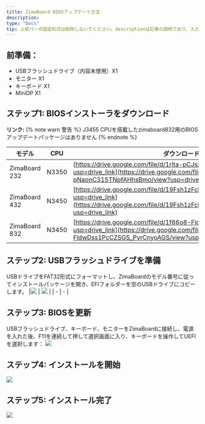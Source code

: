 ```yaml
---
title: ZimaBoard BIOSアップデート方法
description: 
type: "Docs"
tip: 上部バーの固定形式は削除しないでください。descriptionは記事の説明であり、入力しない場合は内容の最初の段落が切り取られます。
---
```

## 前準備：
- USBフラッシュドライブ（内容未使用）X1
- モニター X1
- キーボード X1
- MiniDP X1
## ステップ1: BIOSインストーラをダウンロード
**リンク:**
{% note warn 警告 %}
J3455 CPUを搭載したzimaboard832用のBIOSアップデートパッケージはありません
{% endnote %}

| モデル | CPU | ダウンロードリンク |
| - | - | - |
| ZimaBoard 232 | N3350 | [https://drive.google.com/file/d/1rlta-pCJsxf-pNaonC315TNpfAHhsBmo/view?usp=drive_link](https://drive.google.com/file/d/1rlta-pCJsxf-pNaonC315TNpfAHhsBmo/view?usp=drive_link) |
| ZimaBoard 432 | N3450 | [https://drive.google.com/file/d/19Fsh1zFckYG_Cdg8owyRLh_2kDQJamtG/view?usp=drive_link](https://drive.google.com/file/d/19Fsh1zFckYG_Cdg8owyRLh_2kDQJamtG/view?usp=drive_link) |
| ZimaBoard 832 | N3450 | [https://drive.google.com/file/d/1f66o8-FldwDss1PcCZSGS_PyrCnyoAGS/view?usp=drive_link](https://drive.google.com/file/d/1f66o8-FldwDss1PcCZSGS_PyrCnyoAGS/view?usp=drive_link) |
## ステップ2: USBフラッシュドライブを準備
USBドライブをFAT32形式にフォーマットし、ZimaBoardのモデル番号に従ってインストールパッケージを開き、EFIフォルダーを空のUSBドライブにコピーします。
|![](https://manage.icewhale.io/api/static/docs/1729154067524_image.png) | ![](https://manage.icewhale.io/api/static/docs/1729154081840_image.png) |
| - | - |
## ステップ3: BIOSを更新
USBフラッシュドライブ、キーボード、モニターをZimaBoardに接続し、電源を入れた後、F11を連続して押して選択画面に入り、キーボードを操作してUEFIを選択します：
![](https://manage.icewhale.io/api/static/docs/1729154195372_image.png)
## ステップ4: インストールを開始
![](https://manage.icewhale.io/api/static/docs/1729154235770_image.png)

## ステップ5: インストール完了
![](https://manage.icewhale.io/api/static/docs/1729154248434_image.png)